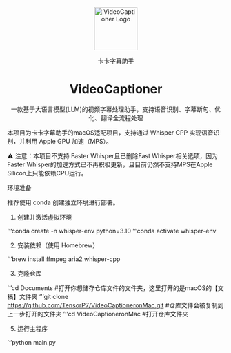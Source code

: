 <div align="center">
  <img src="./docs/images/logo.png"alt="VideoCaptioner Logo" width="100">
  <p>卡卡字幕助手</p>
  <h1>VideoCaptioner</h1>
  <p>一款基于大语言模型(LLM)的视频字幕处理助手，支持语音识别、字幕断句、优化、翻译全流程处理</p>
  
</div>

本项目为卡卡字幕助手的macOS适配项目，支持通过 Whisper CPP 实现语音识别，并利用 Apple GPU 加速（MPS）。

⚠️ 注意：本项目不支持 Faster Whisper且已删除Fast Whisper相关选项，因为Faster Whisper的加速方式已不再积极更新，且目前仍然不支持MPS在Apple Silicon上只能依赖CPU运行。

环境准备

推荐使用 conda 创建独立环境进行部署。

1. 创建并激活虚拟环境

‘’‘conda create -n whisper-env python=3.10
’‘’conda activate whisper-env

2. 安装依赖（使用 Homebrew）

‘’‘brew install ffmpeg aria2 whisper-cpp

3. 克隆仓库

’‘’cd Documents #打开你想储存仓库文件的文件夹，这里打开的是macOS的【文稿】文件夹
‘’‘git clone https://github.com/TensorP7/VideoCaptioneronMac.git #仓库文件会被复制到上一步打开的文件夹
’‘’cd VideoCaptioneronMac #打开仓库文件夹

5. 运行主程序

’‘’python main.py
